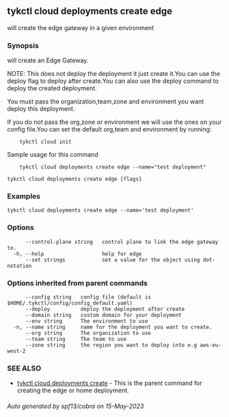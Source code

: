 ## tykctl cloud deployments create edge

will create the edge gateway in a given environment

### Synopsis

will create an Edge Gateway.

NOTE: This does not deploy the deployment it just create it.You can use the deploy flag to deploy after create.You can
also use the deploy command to deploy the created deployment.

You must pass the organization,team,zone and environment you want deploy this deployment.

If you do not pass the org,zone or environment we will use the ones on your config file.You can set the default org,team
and environment by running:

		tykctl cloud init

Sample usage for this command

 		tykctl cloud deployments create edge --name="test deployment"

```
tykctl cloud deployments create edge [flags]
```

### Examples

```
tykctl cloud deployments create edge --name='test deployment'
```

### Options

```
      --control-plane string   control plane to link the edge gateway to.
  -h, --help                   help for edge
      --set strings            set a value for the object using dot-notation
```

### Options inherited from parent commands

```
      --config string   config file (default is $HOME/.tykctl/config/config_default.yaml)
      --deploy          deploy the deployment after create
      --domain string   custom domain for your deployment
      --env string      The environment to use
  -n, --name string     name for the deployment you want to create.
      --org string      The organization to use
      --team string     The team to use
      --zone string     the region you want to deploy into e.g aws-eu-west-2
```

### SEE ALSO

* [tykctl cloud deployments create](tykctl_cloud_deployments_create.md)     - This is the parent command for creating
  the edge or home deployment.

###### Auto generated by spf13/cobra on 15-May-2023
